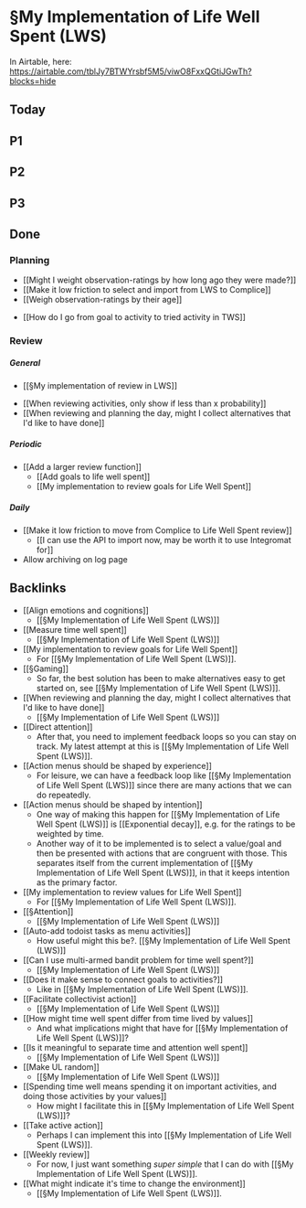 # §My Implementation of Life Well Spent (LWS)
In Airtable, here: https://airtable.com/tblJy7BTWYrsbf5M5/viwO8FxxQGtiJGwTh?blocks=hide

## Today

## P1

## P2

## P3

## Done
### Planning
+ [[Might I weight observation-ratings by how long ago they were made?]]
+ [[Make it low friction to select and import from LWS to Complice]]
+ [[Weigh observation-ratings by their age]]
- [[How do I go from goal to activity to tried activity in TWS]]

### Review 
##### General
- [[§My implementation of review in LWS]]
+ [[When reviewing activities, only show if less than x probability]]
+ [[When reviewing and planning the day, might I collect alternatives that I'd like to have done]]

##### Periodic
+ [[Add a larger review function]]
	+ [[Add goals to life well spent]]
	+ [[My implementation to review goals for Life Well Spent]]

##### Daily
+ [[Make it low friction to move from Complice to  Life Well Spent review]]
	+ [[I can use the API to import now, may be worth it to use Integromat for]]
+ Allow archiving on log page

## Backlinks
* [[Align emotions and cognitions]]
	* [[§My Implementation of Life Well Spent (LWS)]]
* [[Measure time well spent]]
	* [[§My Implementation of Life Well Spent (LWS)]]
* [[My implementation to review goals for Life Well Spent]]
	* For [[§My Implementation of Life Well Spent (LWS)]].
* [[§Gaming]]
	* So far, the best solution has been to make alternatives easy to get started on, see [[§My Implementation of Life Well Spent (LWS)]].
* [[When reviewing and planning the day, might I collect alternatives that I'd like to have done]]
	*  [[§My Implementation of Life Well Spent (LWS)]]
* [[Direct attention]]
	* After that, you need to implement feedback loops so you can stay on track. My latest attempt at this is [[§My Implementation of Life Well Spent (LWS)]].
* [[Action menus should be shaped by experience]]
	* For leisure, we can have a feedback loop like [[§My Implementation of Life Well Spent (LWS)]] since there are many actions that we can do repeatedly.
* [[Action menus should be shaped by intention]]
	* One way of making this happen for [[§My Implementation of Life Well Spent (LWS)]] is [[Exponential decay]], e.g. for the ratings to be weighted by time.
	* Another way of it to be implemented is to select a value/goal and then be presented with actions that are congruent with those. This separates itself from the current implementation of [[§My Implementation of Life Well Spent (LWS)]], in that it keeps intention as the primary factor. 
* [[My implementation to review values for Life Well Spent]]
	* For [[§My Implementation of Life Well Spent (LWS)]].
* [[§Attention]]
	* [[§My Implementation of Life Well Spent (LWS)]]
* [[Auto-add todoist tasks as menu activities]]
	* How useful might this be?. [[§My Implementation of Life Well Spent (LWS)]]
* [[Can I use multi-armed bandit problem for time well spent?]]
	* [[§My Implementation of Life Well Spent (LWS)]]
* [[Does it make sense to connect goals to activities?]]
	* Like in [[§My Implementation of Life Well Spent (LWS)]].
* [[Facilitate collectivist action]]
	* [[§My Implementation of Life Well Spent (LWS)]]
* [[How might time well spent differ from time lived by values]]
	* And what implications might that have for [[§My Implementation of Life Well Spent (LWS)]]?
* [[Is it meaningful to separate time and attention well spent]]
	* [[§My Implementation of Life Well Spent (LWS)]]
* [[Make UL random]]
	* [[§My Implementation of Life Well Spent (LWS)]]
* [[Spending time well means spending it on important activities, and doing those activities by your values]]
	* How might I facilitate this in [[§My Implementation of Life Well Spent (LWS)]]?
* [[Take active action]]
	* Perhaps I can implement this into [[§My Implementation of Life Well Spent (LWS)]].
* [[Weekly review]]
	* For now, I just want something *super simple* that I can do with [[§My Implementation of Life Well Spent (LWS)]]. 
* [[What might indicate it's time to change the environment]]
	* [[§My Implementation of Life Well Spent (LWS)]].

<!-- {BearID:8760F842-A2F5-4E4D-AB30-04232FAAED2A-5248-00000689E5F3BCBA} -->
